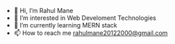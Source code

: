 - 👋 Hi, I’m Rahul Mane
- 👀 I’m interested in Web Develoment Technologies
- 🌱 I’m currently learning MERN stack
- 📫 How to reach me rahulmane20122000@gmail.com

<!---
rahulmane20122000/rahulmane20122000 is a ✨ special ✨ repository because its `README.md` (this file) appears on your GitHub profile.
You can click the Preview link to take a look at your changes.
--->
